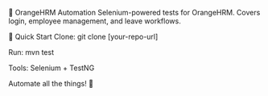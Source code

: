 🍊 OrangeHRM Automation
Selenium-powered tests for OrangeHRM. Covers login, employee management, and leave workflows.

🚀 Quick Start
Clone: git clone [your-repo-url]

Run: mvn test

Tools: Selenium + TestNG 

Automate all the things! 🤖
